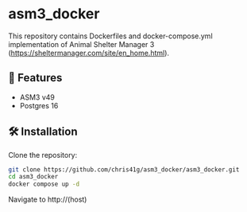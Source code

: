# asm3_docker

This repository contains Dockerfiles and docker-compose.yml implementation of Animal Shelter Manager 3 (https://sheltermanager.com/site/en_home.html).

## 🚀 Features

- ASM3 v49
- Postgres 16

## 🛠️ Installation

Clone the repository:

```bash
git clone https://github.com/chris41g/asm3_docker/asm3_docker.git
cd asm3_docker
docker compose up -d
```

Navigate to http://(host)


